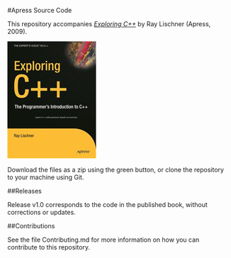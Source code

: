 #Apress Source Code

This repository accompanies [*Exploring C++*](http://www.apress.com/9781590597491) by Ray Lischner (Apress, 2009).

![Cover image](9781590597491.jpg)

Download the files as a zip using the green button, or clone the repository to your machine using Git.

##Releases

Release v1.0 corresponds to the code in the published book, without corrections or updates.

##Contributions

See the file Contributing.md for more information on how you can contribute to this repository.
